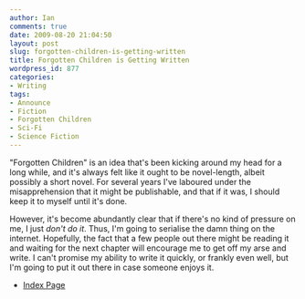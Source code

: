 ```yaml
---
author: Ian
comments: true
date: 2009-08-20 21:04:50
layout: post
slug: forgotten-children-is-getting-written
title: Forgotten Children is Getting Written
wordpress_id: 877
categories:
- Writing
tags:
- Announce
- Fiction
- Forgotten Children
- Sci-Fi
- Science Fiction
---
```


"Forgotten Children" is an idea that's been kicking around my head for a long while, and it's always felt like it ought to be novel-length, albeit possibly a short novel.  For several years I've laboured under the misapprehension that it might be publishable, and that if it was, I should keep it to myself until it's done.

However, it's become abundantly clear that if there's no kind of pressure on me, I just _don't do it_.  Thus, I'm going to serialise the damn thing on the internet.  Hopefully, the fact that a few people out there might be reading it and waiting for the next chapter will encourage me to get off my arse and write.  I can't promise my ability to write it quickly, or frankly even well, but I'm going to put it out there in case someone enjoys it.

  * [Index Page](http://ianrenton.com/fiction/forgotten-children)


